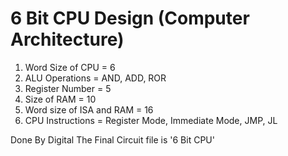 # 6 Bit CPU Design (Computer Architecture)

1.	Word Size of CPU = 6
2.	ALU Operations = AND, ADD, ROR
3.	Register Number = 5
4.	Size of RAM = 10
5.	Word size of ISA and RAM = 16
6.	CPU Instructions = Register Mode, Immediate Mode, JMP, JL

Done By Digital
The Final Circuit file is '6 Bit CPU'
